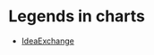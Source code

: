 # Legends in charts


- [IdeaExchange](https://ideas.salesforce.com/s/idea/a0B8W00000GdXYBUA3/enable-legends-for-all-chart-types-in-einstein-analytics)
